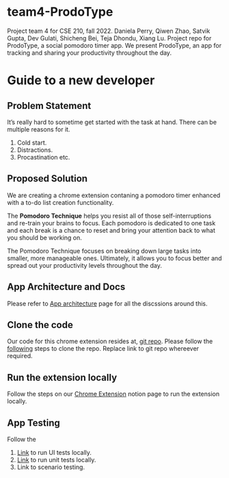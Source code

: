 # team4-ProdoType

Project team 4 for CSE 210, fall 2022.
Daniela Perry, Qiwen Zhao, Satvik Gupta, Dev Gulati, Shicheng Bei, Teja Dhondu, Xiang Lu.
Project repo for ProdoType, a social pomodoro timer app.
We present ProdoType, an app for tracking and sharing your productivity throughout the day.

# Guide to a new developer

## Problem Statement

It’s really hard to sometime get started with the task at hand. There can be multiple reasons for it.

1. Cold start.
2. Distractions.
3. Procastination etc.

## Proposed Solution

We are creating a chrome extension contaning a pomodoro timer enhanced with a to-do list creation functionality.

The **Pomodoro Technique** helps you resist all of those self-interruptions and re-train your brains to focus. Each pomodoro is dedicated to one task and each break is a chance to reset and bring your attention back to what you should be working on.

The Pomodoro Technique focuses on breaking down large tasks into smaller, more manageable ones. Ultimately, it allows you to focus better and spread out your productivity levels throughout the day.

## App Architecture and Docs

Please refer to [App architecture](https://www.notion.so/App-Architecture-e51fd2f52e71422b9f666ee9c75e187a) page for all the discssions around this.

## Clone the code

Our code for this chrome extension resides at, [git repo](https://github.com/dpear/team4-ProdoType). Please follow the [following](https://docs.github.com/en/repositories/creating-and-managing-repositories/cloning-a-repository?tool=webui) steps to clone the repo. Replace link to git repo whereever required.

## Run the extension locally

Follow the steps on our [Chrome Extension](https://www.notion.so/Chrome-Extensions-87a79dc5d2324f51a1c316c88fcbdea8) notion page to run the extension locally.

## App Testing

Follow the

1. [Link](https://www.notion.so/Puppeteer-UI-Testing-efab366705fe44df915df7dec40442b7) to run UI tests locally.
2. [Link](https://www.notion.so/Mocha-Unit-Testing-86de8cc39d4c4eeb84547cc8d6d8e570) to run unit tests locally.
3. Link to scenario testing.
